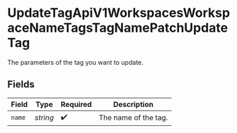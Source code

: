 # UpdateTagApiV1WorkspacesWorkspaceNameTagsTagNamePatchUpdateTag

The parameters of the tag you want to update.


## Fields

| Field                | Type                 | Required             | Description          |
| -------------------- | -------------------- | -------------------- | -------------------- |
| `name`               | *string*             | :heavy_check_mark:   | The name of the tag. |